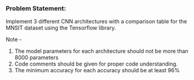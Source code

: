### Problem Statement:
Implement 3 different CNN architectures with a comparison table for the MNSIT
dataset using the Tensorflow library.

Note -
1. The model parameters for each architecture should not be more than 8000
parameters
2. Code comments should be given for proper code understanding.
3. The minimum accuracy for each accuracy should be at least 96%